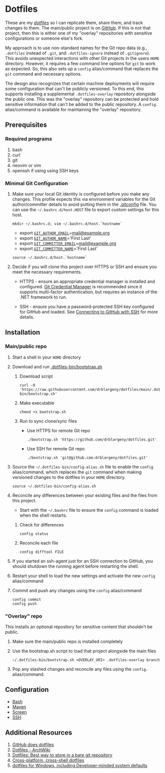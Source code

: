 # Dotfiles

These are my [*dotfiles*](https://en.wikipedia.org/wiki/Configuration_file) so
I can replicate them, share them, and track changes to them. The main/public
project is on [GitHub](https://github.com/drblargeny/dotfiles). If this is not
that project, then this is either one of my "overlay" repositories with
sensitive configurations or someone else's fork.

My approach is to use non-standard names for the Git repo data (e.g.,
`.dotfiles` instead of `.git`, and `.dotfiles-ignore` instead of
`.gitignore`).  This avoids unexpected interactions with other Git projects in
the users `HOME` directory.  However, it requires a few command line options
for `git` to work as expected.  So, this also sets up a `config` alias/command
that replaces the `git` command and necessary options.

The design also recognizes that certain machine deployments will require some
configuration that can't be publicly versioned.  To this end, this supports
installing a supplemental `.dotfiles-overlay` repository alongside the public
one.  This was the "overlay" repository can be protected and hold sensitive
information that can't be added to the public repository.  A `config.`
alias/command is available for maintaining the "overlay" repository.

## Prerequisites

### Required programs

1. bash
1. curl
1. git
1. neovim or vim
1. openssh if using using SSH keys

### Minimal Git Configuration

1. Make sure your local Git identity is configured before you make
    any changes.  This profile expects this via environment
    variables for the Git author/committer details to avoid putting them
    in the [.gitconfig](.gitconfig) file.  You can use the
    `~/.bashrc.d/host.HOST` file to export custom settings for this
    host.

    ```shell
    mkdir ~/.bashrc.d; vim ~/.bashrc.d/host.`hostname`
    ```

    * export [`GIT_AUTHOR_EMAIL`](https://git-scm.com/docs/git#Documentation/git.txt-codeGITAUTHOREMAILcode)=mail@example.org
    * export [`GIT_AUTHOR_NAME`](https://git-scm.com/docs/git#Documentation/git.txt-codeGITAUTHORNAMEcode)='First Last'
    * export [`GIT_COMMITTER_EMAIL`](https://git-scm.com/docs/git#Documentation/git.txt-codeGITCOMMITTEREMAILcode)=mail@example.org
    * export [`GIT_COMMITTER_NAME`](https://git-scm.com/docs/git#Documentation/git.txt-codeGITCOMMITTERNAMEcode)='First Last'

    ```shell
    source ~/.bashrc.d/host.`hostname`
    ```

1. Decide if you will clone this project over HTTPS or SSH and ensure you meet
    the necessary requirements.

    * HTTPS - ensure an appropriate credential manager is installed and
        configured.
        [Git Credential Manager](https://github.com/git-ecosystem/git-credential-manager)
        is recommended since it supports multi-factor authentication, but
        requires an instance of the .NET framework to run.

    * SSH - ensure you have a password-protected SSH key configured for GitHub
        and loaded. See
        [Connecting to GitHub with SSH](https://docs.github.com/en/authentication/connecting-to-github-with-ssh)
        for more details.

## Installation

### Main/public repo

1. Start a shell in your `HOME` directory

1. Download and run [.dotfiles-bin/bootstrap.sh](.dotfiles-bin/bootstrap.sh)

    1. Download script

        ```shell
        curl -O 'https://raw.githubusercontent.com/drblargeny/dotfiles/main/.dotfiles-bin/bootstrap.sh'
        ```

    2. Make executable

        ```shell
        chmod +x bootstrap.sh
        ```

    3. Run to sync clone/sync files

        * Use HTTPS for remote Git repo

            ```shell
            ./bootstrap.sh 'https://github.com/drblargeny/dotfiles.git'
            ```

        * Use SSH for remote Git repo

            ```shell
            ./bootstrap.sh 'git@github.com:drblargeny/dotfiles.git'
            ```

1. Source the `~/.dotfiles-bin/config-alias.sh` file to enable the `config`
    alias/command, which replaces the `git` command when making versioned
    changes to the dotfiles in your `HOME` directory.

    ```shell
    source ~/.dotfiles-bin/config-alias.sh
    ```

1. Reconcile any differences between your existing files and the files from
    this project.

    * Start with the `~/.bashrc` file to ensure the `config` command is loaded
      when the shell restarts.

    1. Check for differences

        ```shell
        config status
        ```

    1. Reconcile each file

        ```shell
        config difftool FILE
        ```

1. If you started an ssh-agent just for an SSH connection to GitHub, you
    should shutdown the running agent before restarting the shell.

1. Restart your shell to load the new settings and activate the new `config`
    alias/command

1. Commit and push any changes using the `config` alias/command

    ```shell
    config commit
    config push
    ```

### "Overlay" repo

This installs an optional repository for sensitive content that shouldn't be
public.

1. Make sure the main/public repo is installed completely

1. Use the bootstrap.sh script to load that project alongside the main files

    ```shell
    ~/.dotfiles-bin/bootstrap.sh <OVERLAY_URI> .dotfiles-overlay branch
    ```

1. Pop any stashed changes and reconcile any files using the `config.`
   alias/command.

## Configuration

* [Bash](.bashrc.d/README.md)
* [Maven](.m2/README.md)
* [Screen](.screenrc.d/README.md)
* [SSH](.ssh/README.md)

## Additional Resources

1. [GitHub does dotfiles](https://dotfiles.github.io/)
1. [Dotfiles - ArchWiki](https://wiki.archlinux.org/index.php/Dotfiles)
1. [Dotfiles: Best way to store in a bare git repository](https://developer.atlassian.com/blog/2016/02/best-way-to-store-dotfiles-git-bare-repo/)
1. [Cross-platform, cross-shell dotfiles](https://github.com/renemarc/dotfiles?tab=readme-ov-file)
1. [dotfiles for Windows, including Developer-minded system defaults](https://github.com/jayharris/dotfiles-windows)
